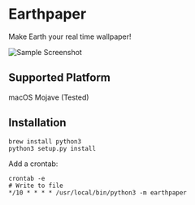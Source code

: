 # Earthpaper

Make Earth your real time wallpaper!

![Sample Screenshot](https://user-images.githubusercontent.com/16748524/54847076-a6493180-4c9a-11e9-9a5b-d1393e705902.JPG)

## Supported Platform

macOS Mojave (Tested)

## Installation

```
brew install python3
python3 setup.py install
```

Add a crontab:
```
crontab -e
# Write to file
*/10 * * * * /usr/local/bin/python3 -m earthpaper
```
